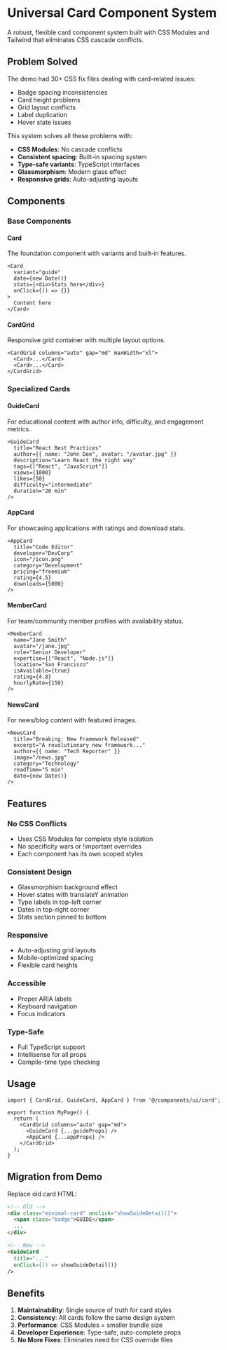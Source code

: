 # Universal Card Component System

A robust, flexible card component system built with CSS Modules and Tailwind that eliminates CSS cascade conflicts.

## Problem Solved

The demo had 30+ CSS fix files dealing with card-related issues:
- Badge spacing inconsistencies
- Card height problems
- Grid layout conflicts
- Label duplication
- Hover state issues

This system solves all these problems with:
- **CSS Modules**: No cascade conflicts
- **Consistent spacing**: Built-in spacing system
- **Type-safe variants**: TypeScript interfaces
- **Glassmorphism**: Modern glass effect
- **Responsive grids**: Auto-adjusting layouts

## Components

### Base Components

#### Card
The foundation component with variants and built-in features.

```tsx
<Card 
  variant="guide"
  date={new Date()}
  stats={<div>Stats here</div>}
  onClick={() => {}}
>
  Content here
</Card>
```

#### CardGrid
Responsive grid container with multiple layout options.

```tsx
<CardGrid columns="auto" gap="md" maxWidth="xl">
  <Card>...</Card>
  <Card>...</Card>
</CardGrid>
```

### Specialized Cards

#### GuideCard
For educational content with author info, difficulty, and engagement metrics.

```tsx
<GuideCard
  title="React Best Practices"
  author={{ name: "John Doe", avatar: "/avatar.jpg" }}
  description="Learn React the right way"
  tags={["React", "JavaScript"]}
  views={1000}
  likes={50}
  difficulty="intermediate"
  duration="20 min"
/>
```

#### AppCard
For showcasing applications with ratings and download stats.

```tsx
<AppCard
  title="Code Editor"
  developer="DevCorp"
  icon="/icon.png"
  category="Development"
  pricing="freemium"
  rating={4.5}
  downloads={5000}
/>
```

#### MemberCard
For team/community member profiles with availability status.

```tsx
<MemberCard
  name="Jane Smith"
  avatar="/jane.jpg"
  role="Senior Developer"
  expertise={["React", "Node.js"]}
  location="San Francisco"
  isAvailable={true}
  rating={4.8}
  hourlyRate={150}
/>
```

#### NewsCard
For news/blog content with featured images.

```tsx
<NewsCard
  title="Breaking: New Framework Released"
  excerpt="A revolutionary new framework..."
  author={{ name: "Tech Reporter" }}
  image="/news.jpg"
  category="Technology"
  readTime="5 min"
  date={new Date()}
/>
```

## Features

### No CSS Conflicts
- Uses CSS Modules for complete style isolation
- No specificity wars or !important overrides
- Each component has its own scoped styles

### Consistent Design
- Glassmorphism background effect
- Hover states with translateY animation
- Type labels in top-left corner
- Dates in top-right corner
- Stats section pinned to bottom

### Responsive
- Auto-adjusting grid layouts
- Mobile-optimized spacing
- Flexible card heights

### Accessible
- Proper ARIA labels
- Keyboard navigation
- Focus indicators

### Type-Safe
- Full TypeScript support
- Intellisense for all props
- Compile-time type checking

## Usage

```tsx
import { CardGrid, GuideCard, AppCard } from '@/components/ui/card';

export function MyPage() {
  return (
    <CardGrid columns="auto" gap="md">
      <GuideCard {...guideProps} />
      <AppCard {...appProps} />
    </CardGrid>
  );
}
```

## Migration from Demo

Replace old card HTML:
```html
<!-- Old -->
<div class="minimal-card" onclick="showGuideDetail()">
  <span class="badge">GUIDE</span>
  ...
</div>

<!-- New -->
<GuideCard 
  title="..." 
  onClick={() => showGuideDetail()}
/>
```

## Benefits

1. **Maintainability**: Single source of truth for card styles
2. **Consistency**: All cards follow the same design system
3. **Performance**: CSS Modules = smaller bundle size
4. **Developer Experience**: Type-safe, auto-complete props
5. **No More Fixes**: Eliminates need for CSS override files